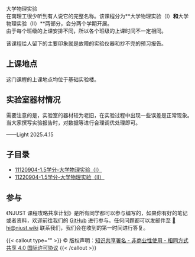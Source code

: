 大学物理实验   
在南理工很少听到有人说它的完整名称。该课程分为**大学物理实验（Ⅰ）**和**大学物理实验（Ⅱ）**两部分，会分两个学期开展。   
由于每个班级的上课安排不同，所以各个班级的上课时间不一定相同。

该课程给人留下的主要印象就是故障的实验仪器和抄不完的预习报告。

## 上课地点
这门课程的上课地点均位于基础实验楼。   

## 实验室器材情况
需要注意的是，实验室的器材较为老旧，在实验过程中出现一些误差是正常现象。当大家撰写实验报告时，对数据等进行合理调优处理即可。    

——Light 2025.4.15

## 子目录

- [11120904-1.5学分-大学物理实验（Ⅰ）](11120904-1.5学分-大学物理实验（Ⅰ）/)
- [11220904-1.5学分-大学物理实验（Ⅱ）](11220904-1.5学分-大学物理实验（Ⅱ）/)


## 参与

《NJUST 课程攻略共享计划》是所有同学都可以参与编写的，如果你有好的笔记或者资料，欢迎前往我们的 [GitHub](https://github.com/NJUST-OpenLib) 进行参与。任何问题都可以发邮件至 [📮hi@njust.wiki](mailto:hi@njust.wiki) 联系我们，我们会在收到的第一时间进行答复。

{{< callout type="" >}}
  © 版权声明：[知识共享署名 - 非商业性使用 - 相同方式共享 4.0 国际许可协议](https://creativecommons.org/licenses/by-nc-sa/4.0/)
{{< /callout >}}
